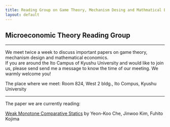 ```yaml
---
title: Reading Group on Game Theory, Mechanism Desing and Mathmatical Economics
layout: default
---
```

## Microeconomic Theory Reading Group

<hr>

We meet twice a week to discuss important papers on game theory, mechanism design and mathematical economics.  
If you are around the Ito Campus of Kyushu University and would like to join us, please send send me a message to know the time of our meeting. We warmly welcome you!

The place where we meet: Room 824, West 2 bldg., Ito Compus, Kyushu University

<hr>


The paper we are currently reading:

[Weak Monotone Comparative Statics](https://arxiv.org/pdf/1911.06442) by Yeon-Koo Che, Jinwoo Kim, Fuhito Kojima